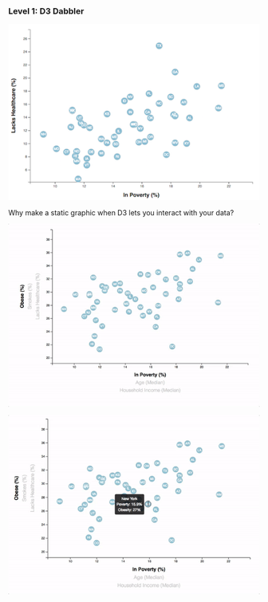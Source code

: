 
### Level 1: D3 Dabbler

![4-scatter](Images/4-scatter.jpg)


Why make a static graphic when D3 lets you interact with your data?

![7-animated-scatter](Images/7-animated-scatter.gif)


![8-tooltip](Images/8-tooltip.gif)
